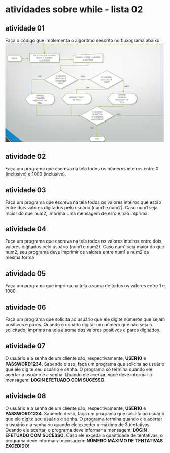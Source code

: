 # atividades sobre while - lista 02
## atividade 01
Faça o código que implementa o algoritmo descrito no fluxograma abaixo:
<img src="imagens/ex01.png" width="500px">

## atividade 02
Faça um programa que escreva na tela todos os números inteiros entre 0 (inclusive) e 1000 (inclusive).

## atividade 03
Faça um programa que escreva na tela todos os valores inteiros que estão entre dois valores digitados pelo usuário (num1 e num2). Caso num1 seja maior do que num2, imprima uma mensagem de erro e não imprima.

## atividade 04
Faça um programa que escreva na tela todos os valores inteiros entre dois valores digitados pelo usuário (num1 e num2). Caso num1 seja maior do que num2, seu programa deve imprimir os valores entre num1 e num2 da mesma forma.

## atividade 05
Faça um programa que imprima na tela a soma de todos os valores entre 1 e 1000.

## atividade 06
Faça um programa que solicita ao usuário que ele digite números que sejam positivos e pares. Quando o usuário digitar um número que não seja o solicitado, imprima na tela a soma dos valores positivos e pares digitados.

## atividade 07
O usuário e a senha de um cliente são, respectivamente, **USER10** e **PASSWORD1234**. Sabendo disso, faça um programa que solicita ao usuário que ele digite seu usuário e senha. O programa só termina quando ele acertar o usuário e a senha. Quando ele acertar, você deve informar a mensagem: **LOGIN EFETUADO COM SUCESSO**.

## atividade 08
O usuário e a senha de um cliente são, respectivamente, **USER10** e **PASSWORD1234**. Sabendo disso, faça um programa que solicita ao usuário que ele digite seu usuário e senha. O programa termina quando ele acertar o usuário e a senha ou quando ele exceder o máximo de 3 tentativas. Quando ele acertar, o programa deve informar a mensagem: **LOGIN EFETUADO COM SUCESSO**. Caso ele exceda a quantidade de tentativas, o programa deve informar a mensagem: **NÚMERO MÁXIMO DE TENTATIVAS EXCEDIDO!**